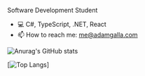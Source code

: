 Software Development Student

- 💻 C#, TypeScript, .NET, React
- 📫 How to reach me: me@adamgalla.com

![Anurag's GitHub stats](https://github-readme-stats.vercel.app/api?username=AdamGalla&show_icons=true&rank_icon=github&hide=stars&hide_border=true&bg_color=90,49678c,0f161f)

[![Top Langs](https://github-readme-stats.vercel.app/api/top-langs/?username=AdamGalla&show_icons=true&theme=transparent&rank_icon=github)]

